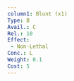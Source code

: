 ```yaml
---
column1: Blunt (x1)
Type: B
Avail.: C
Rel.: 10
Effect:
 - Non-Lethal
Conc.: L
Weight: 0.1
Cost: 5
---
```

